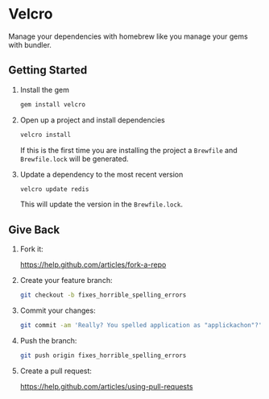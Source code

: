 # Velcro

Manage your dependencies with homebrew like you manage your gems with
bundler.

## Getting Started

1. Install the gem

   ```bash
   gem install velcro
   ```

2. Open up a project and install dependencies

   ```bash
   velcro install
   ```

   If this is the first time you are installing the project a `Brewfile`
   and `Brewfile.lock` will be generated.

3. Update a dependency to the most recent version

   ```bash
   velcro update redis
   ```

   This will update the version in the `Brewfile.lock`.

## Give Back

1. Fork it:

   https://help.github.com/articles/fork-a-repo

2. Create your feature branch:

   ```bash
   git checkout -b fixes_horrible_spelling_errors
   ```

3. Commit your changes:

   ```bash
   git commit -am 'Really? You spelled application as "applickachon"?'
   ```

4. Push the branch:

   ```bash
   git push origin fixes_horrible_spelling_errors
   ```

5. Create a pull request:

   https://help.github.com/articles/using-pull-requests
